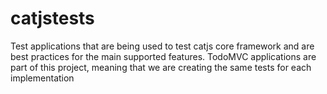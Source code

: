 # catjstests
Test applications that are being used to test catjs core framework and are best practices for the main supported features. TodoMVC applications are part of this project, meaning that we are creating the same tests for each implementation 
